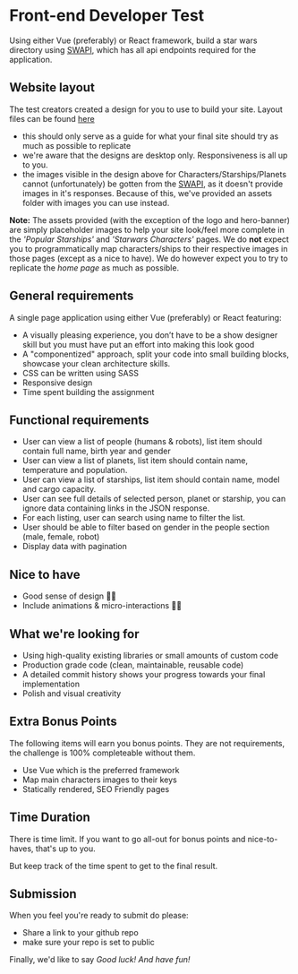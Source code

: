 # Front-end Developer Test

Using either Vue (preferably) or React framework, build a star wars directory using [SWAPI](https://swapi.co/), which has all api endpoints required for the application.

## Website layout

The test creators created a design for you to use to build your site. Layout files can be found [here](https://scene.zeplin.io/project/5d122e4c5259df7049ad9655)

-   this should only serve as a guide for what your final site should try as much as possible to replicate
-   we're aware that the designs are desktop only. Responsiveness is all up to you.
-   the images visible in the design above for Characters/Starships/Planets cannot (unfortunately) be gotten from the [SWAPI](https://swapi.co/), as it doesn't provide images in it's responses. Because of this, we've provided an assets folder with images you can use instead.

**Note:** The assets provided (with the exception of the logo and hero-banner) are simply placeholder images to help your site look/feel more complete in the _'Popular Starships'_ and _'Starwars Characters'_ pages. We do **not** expect you to programmatically map characters/ships to their respective images in those pages (except as a nice to have). We do however expect you to try to replicate the _home page_ as much as possible.

## General requirements

A single page application using either Vue (preferably) or React featuring:

-   A visually pleasing experience, you don’t have to be a show designer skill but you must have put an effort into making this look good
-   A "componentized" approach, split your code into small building blocks, showcase your clean architecture skills.
-   CSS can be written using SASS
-   Responsive design
-   Time spent building the assignment

## Functional requirements

-   User can view a list of people (humans & robots), list item should contain full name, birth year and gender
-   User can view a list of planets, list item should contain name, temperature and population.
-   User can view a list of starships, list item should contain name, model and cargo capacity.
-   User can see full details of selected person, planet or starship, you can ignore data containing links in the JSON response.
-   For each listing, user can search using name to filter the list.
-   User should be able to filter based on gender in the people section (male, female, robot)
-   Display data with pagination

## Nice to have

-   Good sense of design 👌🏾
-   Include animations & micro-interactions 👌🏾

## What we're looking for

-   Using high-quality existing libraries or small amounts of custom code
-   Production grade code (clean, maintainable, reusable code)
-   A detailed commit history shows your progress towards your final implementation
-   Polish and visual creativity

## Extra Bonus Points

The following items will earn you bonus points. They are not requirements, the challenge is 100% completeable without them.

-   Use Vue which is the preferred framework
-   Map main characters images to their keys
-   Statically rendered, SEO Friendly pages

## Time Duration

There is time limit. If you want to go all-out for bonus points and nice-to-haves, that's up to you.

But keep track of the time spent to get to the final result.

## Submission

When you feel you're ready to submit do please:

-   Share a link to your github repo
-   make sure your repo is set to public

Finally, we'd like to say _Good luck! And have fun!_
